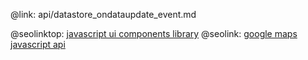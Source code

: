 @link: api/datastore_ondataupdate_event.md

@seolinktop: [javascript ui components library](https://webix.com)
@seolink: [google maps javascript api](https://webix.com/widget/maps/)
